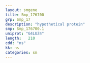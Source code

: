 ```yaml
---
layout: smgene
title: Smp_176700
grp: Smp_17
description: "hypothetical protein"
smp: Smp_176700.1
uniprot: "G4LUZ4"
length:   210
cdd: "ns"
kk: ns
categories: sm
---
```

